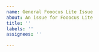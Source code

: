 ```yaml
---
name: General Fooocus Lite Issue
about: An issue for Fooocus Lite
title: ''
labels: ''
assignees: ''

---
```



